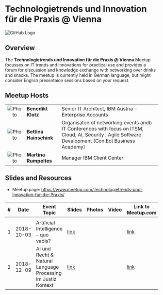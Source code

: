 # Technologietrends und Innovation für die Praxis @ Vienna
![GitHub Logo](/logos/916376216.jpg)

## Overview

The **Technologietrends und Innovation für die Praxis @ Vienna** Meetup focusses on IT trends and innovations for practical use and provides a forum for discussion and knowledge exchange with networking over drinks and snacks.
The meetup is currently held in German language, but might consider English presentaion sessions based on your request.


## Meetup Hosts

|   |   |   |
|:-:|:-|:-|
|![Photo]()         | **Benedikt Klotz** |        Senior IT Architect, IBM Austria - Enterprise Accounts |
|![Photo]()                                      | **Bettina Hainschink** | Organisaton of networking events andb IT Conferences with focus on ITSM, Cloud, AI, Security , Agile Software Development (Con.Ect Business Academy) |
|![Photo]()                                      | **Martina Rumpeltes** | Manager IBM Client Center |



## Slides and Resources
* Meetup page: https://www.meetup.com/Technologietrends-und-Innovation-fur-die-Praxis/

| #    | Date       | Event Topic                           | Slides |   Photos | Video | Link to Meetup.com |
| ---- | ---------- | ------------------------------------- | ------ | -------- | ----- | ------------------ |
|      |            |                                       |        |          |       |                    |
| 1    | 2018-10-03 | Artificial Intelligence – quo vadis?  |[link](https://github.com/TIPVienna/meetups/tree/master/events/event_1)      |          |        | [link](https://www.meetup.com/Technologietrends-und-Innovation-fur-die-Praxis/events/263829460/)  |
| 2    | 2018-12-09 |AI und Recht & Natural Language Processing im Justiz Kontext  |[link](https://github.com/TIPVienna/meetups/tree/master/events/event_2)      |          |        | [link](https://www.meetup.com/Technologietrends-und-Innovation-fur-die-Praxis/events/266050576/)  |

